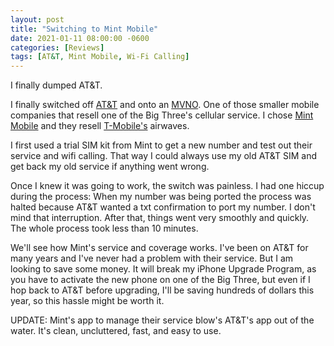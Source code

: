 ```yaml
---
layout: post
title: "Switching to Mint Mobile"
date: 2021-01-11 08:00:00 -0600
categories: [Reviews]
tags: [AT&T, Mint Mobile, Wi-Fi Calling]
---
```


I finally dumped AT&T.

I finally switched off [AT&T](https://www.att.com) and onto an [MVNO](https://infogalactic.com/info/Mobile_virtual_network_operator). One of those smaller mobile companies that resell one of the Big Three's cellular service. I chose [Mint Mobile](https://www.mintmobile.com/) and they resell [T-Mobile's](https://www.tmobile.com) airwaves.

I first used a trial SIM kit from Mint to get a new number and test out their service and wifi calling. That way I could always use my old AT&T SIM and get back my old service if anything went wrong.

Once I knew it was going to work, the switch was painless. I had one hiccup during the process: When my number was being ported the process was halted because AT&T wanted a txt confirmation to port my number. I don't mind that interruption. After that, things went very smoothly and quickly. The whole process took less than 10 minutes.

We'll see how Mint's service and coverage works. I've been on AT&T for many years and I've never had a problem with their service. But I am looking to save some money. It will break my iPhone Upgrade Program, as you have to activate the new phone on one of the Big Three, but even if I hop back to AT&T before upgrading, I'll be saving hundreds of dollars this year, so this hassle might be worth it.

UPDATE: Mint's app to manage their service blow's AT&T's app out of the water. It's clean, uncluttered, fast, and easy to use.